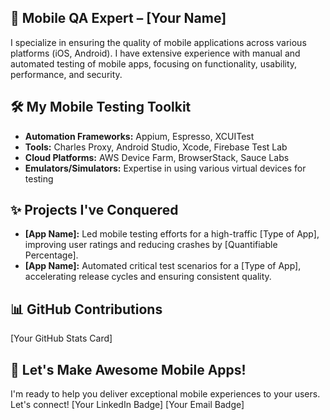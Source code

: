 ## 📱 Mobile QA Expert – [Your Name]

I specialize in ensuring the quality of mobile applications across various platforms (iOS, Android). I have extensive experience with manual and automated testing of mobile apps, focusing on functionality, usability, performance, and security.

## 🛠️ My Mobile Testing Toolkit

* **Automation Frameworks:** Appium, Espresso, XCUITest
* **Tools:** Charles Proxy, Android Studio, Xcode, Firebase Test Lab
* **Cloud Platforms:** AWS Device Farm, BrowserStack, Sauce Labs
* **Emulators/Simulators:** Expertise in using various virtual devices for testing

## ✨ Projects I've Conquered

* **[App Name]:** Led mobile testing efforts for a high-traffic [Type of App], improving user ratings and reducing crashes by [Quantifiable Percentage].
* **[App Name]:**  Automated critical test scenarios for a [Type of App], accelerating release cycles and ensuring consistent quality.

## 📊 GitHub Contributions

[Your GitHub Stats Card]

## 📲 Let's Make Awesome Mobile Apps!

I'm ready to help you deliver exceptional mobile experiences to your users. Let's connect!
[Your LinkedIn Badge] [Your Email Badge]
